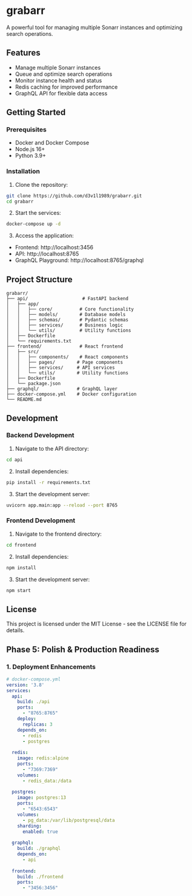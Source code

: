 # grabarr

A powerful tool for managing multiple Sonarr instances and optimizing search operations.

## Features

- Manage multiple Sonarr instances
- Queue and optimize search operations
- Monitor instance health and status
- Redis caching for improved performance
- GraphQL API for flexible data access

## Getting Started

### Prerequisites

- Docker and Docker Compose
- Node.js 16+
- Python 3.9+

### Installation

1. Clone the repository:
```bash
git clone https://github.com/d3v1l1989/grabarr.git
cd grabarr
```

2. Start the services:
```bash
docker-compose up -d
```

3. Access the application:
- Frontend: http://localhost:3456
- API: http://localhost:8765
- GraphQL Playground: http://localhost:8765/graphql

## Project Structure

```
grabarr/
├── api/                    # FastAPI backend
│   ├── app/
│   │   ├── core/          # Core functionality
│   │   ├── models/        # Database models
│   │   ├── schemas/       # Pydantic schemas
│   │   ├── services/      # Business logic
│   │   └── utils/         # Utility functions
│   ├── Dockerfile
│   └── requirements.txt
├── frontend/              # React frontend
│   ├── src/
│   │   ├── components/    # React components
│   │   ├── pages/        # Page components
│   │   ├── services/     # API services
│   │   └── utils/        # Utility functions
│   ├── Dockerfile
│   └── package.json
├── graphql/              # GraphQL layer
├── docker-compose.yml    # Docker configuration
└── README.md
```

## Development

### Backend Development

1. Navigate to the API directory:
```bash
cd api
```

2. Install dependencies:
```bash
pip install -r requirements.txt
```

3. Start the development server:
```bash
uvicorn app.main:app --reload --port 8765
```

### Frontend Development

1. Navigate to the frontend directory:
```bash
cd frontend
```

2. Install dependencies:
```bash
npm install
```

3. Start the development server:
```bash
npm start
```

## License

This project is licensed under the MIT License - see the LICENSE file for details.

## Phase 5: Polish & Production Readiness

### 1. Deployment Enhancements
```yaml
# docker-compose.yml
version: '3.8'
services:
  api:
    build: ./api
    ports:
      - "8765:8765"
    deploy:
      replicas: 3
    depends_on:
      - redis
      - postgres
    
  redis:
    image: redis:alpine
    ports:
      - "7369:7369"
    volumes:
      - redis_data:/data
    
  postgres:
    image: postgres:13
    ports:
      - "6543:6543"
    volumes:
      - pg_data:/var/lib/postgresql/data
    sharding:
      enabled: true
      
  graphql:
    build: ./graphql
    depends_on:
      - api
      
  frontend:
    build: ./frontend
    ports:
      - "3456:3456"
``` 